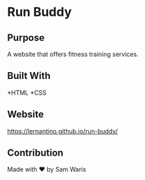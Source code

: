 # Run Buddy

## Purpose 
A website that offers fitness training services. 

## Built With
*HTML
*CSS


## Website 
https://lernantino.github.io/run-buddy/

## Contribution 
Made with ❤️ by Sam Waris 
